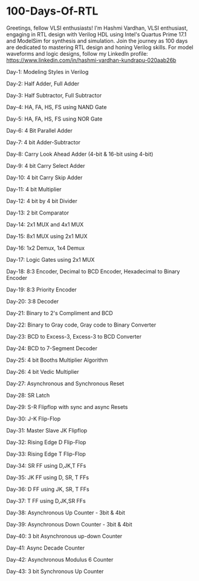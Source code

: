 # 100-Days-Of-RTL
Greetings, fellow VLSI enthusiasts! I'm Hashmi Vardhan,  VLSI enthusiast, engaging in RTL design with Verilog HDL using Intel's Quartus Prime 17.1 and ModelSim for synthesis and simulation. Join the journey as 100 days are dedicated to mastering RTL design and honing Verilog skills. For model waveforms and logic designs, follow my LinkedIn profile: https://www.linkedin.com/in/hashmi-vardhan-kundrapu-020aab26b

Day-1: Modeling Styles in Verilog

Day-2: Half Adder, Full Adder

Day-3: Half Subtractor, Full Subtractor

Day-4: HA, FA, HS, FS using NAND Gate

Day-5: HA, FA, HS, FS using NOR Gate

Day-6: 4 Bit Parallel Adder

Day-7: 4 bit Adder-Subtractor

Day-8: Carry Look Ahead Adder (4-bit & 16-bit using 4-bit)

Day-9: 4 bit Carry Select Adder

Day-10: 4 bit Carry Skip Adder

Day-11: 4 bit Multiplier

Day-12: 4 bit by 4 bit Divider

Day-13: 2 bit Comparator

Day-14: 2x1 MUX and 4x1 MUX

Day-15: 8x1 MUX using 2x1 MUX

Day-16: 1x2 Demux, 1x4 Demux

Day-17: Logic Gates using 2x1 MUX

Day-18: 8:3 Encoder, Decimal to BCD Encoder, Hexadecimal to Binary Encoder

Day-19: 8:3 Priority Encoder

Day-20: 3:8 Decoder

Day-21: Binary to 2's Compliment and BCD

Day-22: Binary to Gray code, Gray code to Binary Converter

Day-23: BCD to Excess-3, Excess-3  to BCD Converter

Day-24: BCD to 7-Segment Decoder

Day-25: 4 bit Booths Multiplier Algorithm

Day-26: 4 bit Vedic Multiplier

Day-27: Asynchronous and Synchronous Reset

Day-28: SR Latch

Day-29: S-R Flipflop with sync and async Resets

Day-30: J-K Flip-Flop

Day-31: Master Slave JK Flipflop

Day-32: Rising Edge D Flip-Flop

Day-33: Rising Edge T Flip-Flop

Day-34: SR FF using D,JK,T FFs

Day-35: JK FF using D, SR, T FFs

Day-36: D FF using JK, SR, T FFs

Day-37: T FF using D,JK,SR FFs

Day-38: Asynchronous Up Counter - 3bit & 4bit

Day-39: Asynchronous Down Counter - 3bit & 4bit

Day-40: 3 bit Asynchronous up-down Counter

Day-41: Async Decade Counter

Day-42: Asynchronous Modulus 6 Counter

Day-43: 3 bit Synchronous Up Counter









